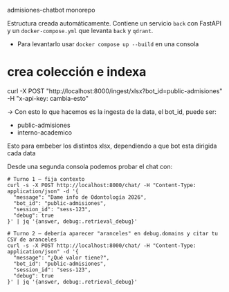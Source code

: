 admisiones-chatbot monorepo

Estructura creada automáticamente. Contiene un servicio `back` con FastAPI y un `docker-compose.yml` que levanta `back` y `qdrant`.

* Para levantarlo usar `docker compose up --build` en una consola

# crea colección e indexa
curl -X POST "http://localhost:8000/ingest/xlsx?bot_id=public-admisiones" \
  -H "x-api-key: cambia-esto"

-> Con esto lo que hacemos es la ingesta de la data, el bot_id, puede ser:
* public-admisiones
* interno-academico

Esto para embeber los distintos xlsx, dependiendo a que bot esta dirigida cada data

Desde una segunda consola podemos probar el chat con:
```
# Turno 1 — fija contexto
curl -s -X POST http://localhost:8000/chat/ -H "Content-Type: application/json" -d '{
  "message": "Dame info de Odontología 2026",
  "bot_id": "public-admisiones",
  "session_id": "sess-123",
  "debug": true
}' | jq '{answer, debug:.retrieval_debug}'

# Turno 2 — debería aparecer "aranceles" en debug.domains y citar tu CSV de aranceles
curl -s -X POST http://localhost:8000/chat/ -H "Content-Type: application/json" -d '{
  "message": "¿Qué valor tiene?",
  "bot_id": "public-admisiones",
  "session_id": "sess-123",
  "debug": true
}' | jq '{answer, debug:.retrieval_debug}'
```
